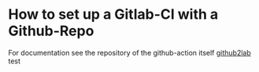 # How to set up a Gitlab-CI with a Github-Repo

For documentation see the repository of the github-action itself
[github2lab](<https://github.com/jakob-fritz/github2lab_action>)
test
